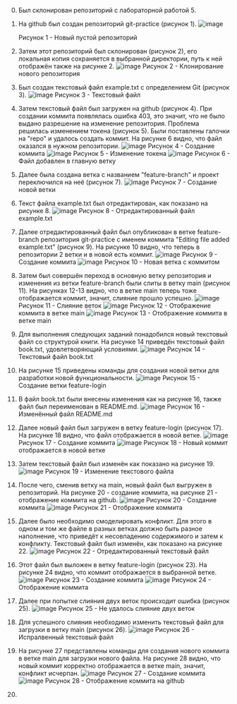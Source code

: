0. Был склонирован репозиторий с лабораторной работой 5. 
1. На github был создан репозиторий git-practice (рисунок 1).
   ![image](https://github.com/Klochkova24/lab-5/assets/91188482/23613c7d-d486-4a7f-b2b5-e28adb4a9e33)

   Рисунок 1 - Новый пустой репозиторий
2. Затем этот репозиторий был склонирован (рисунок 2), его локальная копия сохраняется в выбранной директории, путь к ней отображён также на рисунке 2.
   ![image](https://github.com/Klochkova24/lab-5/assets/91188482/a87c268a-90f6-4853-8f46-eb88368b22f9)
   Рисунок 2 - Клонирование нового репозитория
3. Был создан текстовый файл example.txt с определением Git (рисунок 3).
   ![image](https://github.com/Klochkova24/lab-5/assets/91188482/b55c5766-ef58-45f5-85b2-12fabb0eb666)
   Рисунок 3 - Текстовый файл
4. Затем текстовый файл был загружен на github (рисунок 4). При создании коммита появлялась ошибка 403, это значит, что не было выдано разрешение на изменение репозитория. Проблема решилась изменением токена (рисунок 5). Были поставлены галочки на "repo" и удалось создать коммит. На рисунке 6 видно, что файл оказался в нужном репозитории.
   ![image](https://github.com/user-attachments/assets/f10120b0-08fd-45b8-a6ea-fcd71fb26102)
   Рисунок 4 - Создание коммита
   ![image](https://github.com/user-attachments/assets/741d3a6e-d8bf-470b-a285-24d46b037db6)
   Рисунок 5 - Изменение токена
   ![image](https://github.com/user-attachments/assets/ecc164e0-e635-40d1-ba36-1a43641e8e55)
   Рисунок 6 - Файл добавлен в главную ветку
5. Далее была создана ветка с названием "feature-branch" и проект переключился на неё (рисунок 7).
   ![image](https://github.com/user-attachments/assets/47b5fe38-2a3b-4589-9ca6-8fb00e98fd9b)
   Рисунок 7 - Создание новой ветки
6. Текст файла example.txt был отредактирован, как показано на рисунке 8.
   ![image](https://github.com/user-attachments/assets/0eca3e56-f61f-4b84-8e70-de548641b130)
   Рисунок 8 - Отредактированный файл example.txt
7. Далее отредактированный файл был опубликован в ветке feature-branch репозитория git-practice с именем коммита "Editing file added example.txt" (рисунок 9). На рисунке 10 видно, что теперь в репозитории 2 ветки и в новой есть коммит.
   ![image](https://github.com/user-attachments/assets/5e612309-70e1-4108-b34a-68a9b05eefb8)
   Рисунок 9 - Создание коммита
   ![image](https://github.com/user-attachments/assets/3452dbcc-1270-44aa-8bc6-981788046cc6)
   Рисунок 10 - Новая ветка с коммитом
8. Затем был совершён переход в основную ветку репозитория и изменения из ветки feature-branch были слиты в ветку main (рисунок 11). На рисунках 12-13 видно, что в ветке main теперь тоже отображается коммит, значит, слияние прошло успешно.
   ![image](https://github.com/user-attachments/assets/16f5ebd2-4510-4f26-9d92-6713d434b4a5)
   Рисунок 11 - Слияние веток
   ![image](https://github.com/user-attachments/assets/6b013512-03d8-4a7c-8452-f37c7810f9e0)
   Рисунок 12 - Отображение коммита в ветке main
   ![image](https://github.com/user-attachments/assets/c6a0ac57-4e40-47b5-b88c-146cc2c055db)
   Рисунок 13 - Отображение коммита в ветке main
10. Для выполнения следующих заданий понадобился новый текстовый файл со структурой книги. На рисунке 14 приведён текстовый файл book.txt, удовлетворяющий условиями.
    ![image](https://github.com/user-attachments/assets/1a0ae2cc-2bc8-4a4e-be15-9d76fc1f3ffd)
   Рисунок 14 - Текстовый файл book.txt
11. На рисунке 15 приведены команды для создания новой ветки для разработки новой функциональности.
    ![image](https://github.com/user-attachments/assets/ef2684ec-b53d-4666-a428-d1dafce4a010)
    Рисунок 15 - Создание ветки feature-login
12. В файл book.txt были внесены изменения как на рисунке 16, также файл был переименован в README.md.
    ![image](https://github.com/user-attachments/assets/03fdc2ab-fd97-4c1e-a379-84cd8a33e117)
    Рисунок 16 - Изменённый файл README.md
13. Далее новый файл был загружен в ветку feature-login (рисунок 17). На рисунке 18 видно, что файл отображается в новой ветке.
    ![image](https://github.com/user-attachments/assets/598a31cb-506d-4c96-94d5-84bceea38069)
    Рисунок 17 - Создание коммита
    ![image](https://github.com/user-attachments/assets/753ba2aa-7b64-43b7-881a-e723aadc3a69)
    Рисунок 18 - Новый коммит отображается в новой ветке
14. Затем текстовый файл был изменён как показано на рисунке 19.
    ![image](https://github.com/user-attachments/assets/d1632415-08b0-4e58-b56c-bccc01ef1684)
    Рисунок 19 - Изменение текстового файла
15. После чего, сменив ветку на main, новый файл был выгружен в репозиторий. На рисунке 20 - создание коммита, на рисунке 21 - отображение коммита на github.
    ![image](https://github.com/user-attachments/assets/bf9cba84-0053-42c8-b4b4-ea178d7719bc)
    Рисунок 20 - Создание коммита
    ![image](https://github.com/user-attachments/assets/acc02e31-ef84-44c0-bd3e-ca31e9e6af4a)
    Рисунок 21 - Отображение коммита
16. Далее было необходимо смоделировать конфликт. Для этого в одном и том же файле в разных ветках должно быть разное наполнение, что приведёт к несовпадению содержимого и затем к конфликту. Текстовый файл был изменён, как показано на рисунке 22.
    ![image](https://github.com/user-attachments/assets/6094085b-c79b-46b1-b839-66ac5085a999)
    Рисунок 22 - Отредактированный текстовый файл
17. Этот файл был выложен в ветку feature-login (рисунок 23). На рисунке 24 видно, что коммит отображается в выбранной ветке.
    ![image](https://github.com/user-attachments/assets/2fb86ee1-8bf3-4238-9f3d-fb63c73e9ed3)
    Рисунок 23 - Создание коммита
    ![image](https://github.com/user-attachments/assets/b065fbaf-4f20-4657-9f90-8a2b9a9459b6)
    Рисунок 24 - Отображение коммита
18. Далее при попытке слияния двух веток происходит ошибка (рисунок 25).
    ![image](https://github.com/user-attachments/assets/8242d511-8621-4236-b0da-8d2323938f7b)
    Рисунок 25 - Не удалось слияние двух веток
19. Для успешного слияния необходимо изменить текстовый файл для загрузки в ветку main (рисунок 26).
    ![image](https://github.com/user-attachments/assets/6cb45dd4-d90f-4f3e-bc97-81cecebd870d)
    Рисунок 26 - Испралвенный текстовый файл
20. На рисунке 27 представлены команды для создания нового коммита в ветке main для загрузки нового файла. На рисунке 28 видно, что новый коммит корректно отображается в ветке main, значит, конфликт исчерпан.
    ![image](https://github.com/user-attachments/assets/59cd6099-c310-4367-a375-b5a173ff51e0)
    Рисунок 27 - Создание коммита
    ![image](https://github.com/user-attachments/assets/86fe4d69-afbd-4922-9d2e-774424e04699)
    Рисунок 28 - Отображение коммита на github
21. 


    




    












   




   

